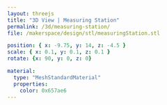 ```yaml
---
layout: threejs
title: "3D View | Measuring Station"
permalink: /3d/measuring-station/
file: /makerspace/design/stl/measuringStation.stl

position: { x: -9.75, y: 14, z: -4.5 }
scale: { x: 0.1, y: 0.1, z: 0.1 }
rotate: {x: 90, y: 0, z: 0}

material:
  type: "MeshStandardMaterial"
  properties:
    color: 0x657ae6
---
```

